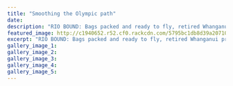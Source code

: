 ```yaml
---
title: "Smoothing the Olympic path"
date: 
description: "RIO BOUND: Bags packed and ready to fly, retired Whanganui professional cyclist & former WHS teacher, Cath Cheatley is off to Rio to smooth the way for the Kiwi athletes, Wanganui Chronicle 20/7/16..."
featured_image: http://c1940652.r52.cf0.rackcdn.com/5795bc1db8d39a2071000b08/Cath-Cheatley-off-to-Rio-for-Kiwi-athletes-Chron-20-July.jpg
excerpt: "RIO BOUND: Bags packed and ready to fly, retired Whanganui professional cyclist & former WHS teacher, Cath Cheatley is off to Rio to smooth the way for the Kiwi athletes."
gallery_image_1: 
gallery_image_2: 
gallery_image_3: 
gallery_image_4: 
gallery_image_5: 
---
```

